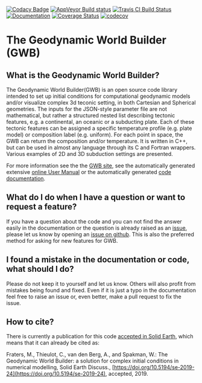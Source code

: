 [![Codacy Badge](https://api.codacy.com/project/badge/Grade/a047af8dae6e498b8900d0ccdd2b726b)](https://www.codacy.com/app/MFraters/WorldBuilder?utm_source=github.com&amp;utm_medium=referral&amp;utm_content=GeodynamicWorldBuilder/WorldBuilder&amp;utm_campaign=Badge_Grade)
[![AppVeyor Build status](https://ci.appveyor.com/api/projects/status/8amaw31qwwlo33vs?svg=true)](https://ci.appveyor.com/project/MFraters/worldbuilder)
[![Travis CI Build Status](https://travis-ci.org/GeodynamicWorldBuilder/WorldBuilder.svg?branch=master)](https://travis-ci.org/GeodynamicWorldBuilder/WorldBuilder)
[![Documentation](https://codedocs.xyz/GeodynamicWorldBuilder/WorldBuilder.svg)](https://codedocs.xyz/GeodynamicWorldBuilder/WorldBuilder/index.html)
[![Coverage Status](https://coveralls.io/repos/github/GeodynamicWorldBuilder/WorldBuilder/badge.svg?branch=master)](https://coveralls.io/github/GeodynamicWorldBuilder/WorldBuilder?branch=master)
[![codecov](https://codecov.io/gh/GeodynamicWorldBuilder/WorldBuilder/branch/master/graph/badge.svg)](https://codecov.io/gh/GeodynamicWorldBuilder/WorldBuilder)

# The Geodynamic World Builder (GWB)
## What is the Geodynamic World Builder?
The Geodynamic World Builder(GWB) is an open source code library intended to set up initial conditions for computational geodynamic models and/or visualize complex 3d teconic setting, in both Cartesian and Spherical geometries. The inputs for the JSON-style parameter file are not mathematical, but rather a structured nested list describing tectonic features, e.g. a continental, an oceanic or a subducting plate. Each of these tectonic features can be assigned a specific temperature profile (e.g. plate model) or composition label (e.g. uniform). For each point in space, the GWB can return the composition and/or temperature. It is written in C++, but can be used in almost any language through its C and Fortran wrappers. Various examples of 2D and 3D subduction settings are presented.

For more information see the the [GWB site](https://geodynamicworldbuilder.github.io/), see the automatically generated extensive [online User Manual](https://gwb.mfraters.net/manual/manual.pdf) or the automatically generated [code documentation](https://codedocs.xyz/GeodynamicWorldBuilder/WorldBuilder/index.html).

## What do I do when I have a question or want to request a feature?
If you have a question about the code and you can not find the answer easily in the documentation or the question is already raised as an [issue](https://github.com/GeodynamicWorldBuilder/WorldBuilder/issues), please let us know by opening an [issue on github](https://github.com/GeodynamicWorldBuilder/WorldBuilder/issues/new). This is also the preferred method for asking for new features for GWB.

## I found a mistake in the documentation or code, what should I do?
Please do not keep it to yourself and let us know. Others will also profit from mistakes being found and fixed. Even if it is just a typo in the documentation feel free to raise an issue or, even better, make a pull request to fix the issue.

## How to cite?
There is currently a publication for this code [accepted in Solid Earth](https://www.solid-earth-discuss.net/se-2019-24/), which means that it can already be cited as:

Fraters, M., Thieulot, C., van den Berg, A., and Spakman, W.: The Geodynamic World Builder: a solution for complex initial conditions in numerical modelling, Solid Earth Discuss., [https://doi.org/10.5194/se-2019-24](https://doi.org/10.5194/se-2019-24), accepted, 2019.
